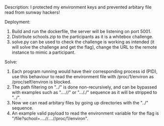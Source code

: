 Description: I protected my environment keys and prevented arbitary file read from sunway hackers!

Deployment: 
1) Build and run the dockerfile, the server will be listening on port 5001.
2) Distirbute schools.zip to the participants as it is a whitebox challenge.
3) solve.py can be used to check the challenge is working as intended (it will solve the challenge and get the flag), change the URL to the remote instance to mimic a participant.

Solve: 
1) Each program running would have their corresponding process id (PID), use this behaviour to read the environment file with /proc/1/environ as /proc/self/environ is blocked.
2) The path filtering on "../" is done non-recursively, and can be bypassed with examples such as "....//" or "..././" sequence as it will be stripped to "../".
3) Now we can read arbitary files by going up directories with the "../" sequence.
4) An example valid payload to read the environment variable for the flag is "/file?school=....//....//proc/1/environ".



